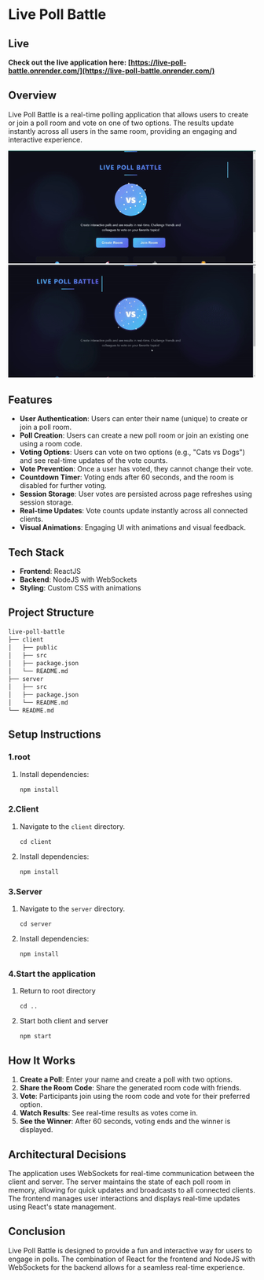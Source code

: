 # Live Poll Battle

## Live 
**Check out the live application here: [https://live-poll-battle.onrender.com/](https://live-poll-battle.onrender.com/)**

## Overview
Live Poll Battle is a real-time polling application that allows users to create or join a poll room and vote on one of two options. The results update instantly across all users in the same room, providing an engaging and interactive experience.

![Demo 1](demo1.gif)
![Demo 2](demo2.gif) 

## Features
- **User Authentication**: Users can enter their name (unique) to create or join a poll room.
- **Poll Creation**: Users can create a new poll room or join an existing one using a room code.
- **Voting Options**: Users can vote on two options (e.g., "Cats vs Dogs") and see real-time updates of the vote counts.
- **Vote Prevention**: Once a user has voted, they cannot change their vote.
- **Countdown Timer**: Voting ends after 60 seconds, and the room is disabled for further voting.
- **Session Storage**: User votes are persisted across page refreshes using session storage.
- **Real-time Updates**: Vote counts update instantly across all connected clients.
- **Visual Animations**: Engaging UI with animations and visual feedback.

## Tech Stack
- **Frontend**: ReactJS
- **Backend**: NodeJS with WebSockets
- **Styling**: Custom CSS with animations

## Project Structure
```
live-poll-battle
├── client
│   ├── public
│   ├── src
│   ├── package.json
│   └── README.md
├── server
│   ├── src
│   ├── package.json
│   └── README.md
└── README.md
```

## Setup Instructions

### 1.root
1. Install dependencies:
   ```
   npm install
   ```
### 2.Client
1. Navigate to the `client` directory.
   ```
   cd client
   ```
2. Install dependencies:
   ```
   npm install
   ```
### 3.Server
1. Navigate to the `server` directory.
   ```
   cd server
   ```
2. Install dependencies:
   ```
   npm install
   ```
### 4.Start the application
1. Return to root directory
   ```
   cd ..
   ```
2. Start both client and server
   ```
   npm start
   ```

## How It Works

1. **Create a Poll**: Enter your name and create a poll with two options.
2. **Share the Room Code**: Share the generated room code with friends.
3. **Vote**: Participants join using the room code and vote for their preferred option.
4. **Watch Results**: See real-time results as votes come in.
5. **See the Winner**: After 60 seconds, voting ends and the winner is displayed.

## Architectural Decisions
The application uses WebSockets for real-time communication between the client and server. The server maintains the state of each poll room in memory, allowing for quick updates and broadcasts to all connected clients. The frontend manages user interactions and displays real-time updates using React's state management.

## Conclusion
Live Poll Battle is designed to provide a fun and interactive way for users to engage in polls. The combination of React for the frontend and NodeJS with WebSockets for the backend allows for a seamless real-time experience.
